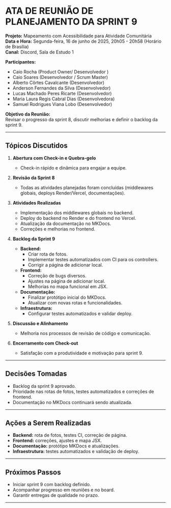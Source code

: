 
# ATA DE REUNIÃO DE PLANEJAMENTO DA SPRINT 9

**Projeto:** Mapeamento com Acessibilidade para Atividade Comunitária  
**Data e Hora:** Segunda-feira, 16 de junho de 2025, 20h05 - 20h58 (Horário de Brasília)  
**Canal:** Discord, Sala de Estudo 1

**Participantes:**
- Caio Rocha (Product Owner/ Desenvolvedor )  
- Caio Soares (Desenvolvedor / Scrum Master)  
- Alberto Côrtes Cavalcante (Desenvolvedor)  
- Anderson Fernandes da Silva (Desenvolvedor)  
- Lucas Machado Peres Ricarte (Desenvolvedor)  
- Maria Laura Regis Cabral Dias (Desenvolvedora)  
- Samuel Rodrigues Viana Lobo (Desenvolvedor)

**Objetivo da Reunião:**  
Revisar o progresso da sprint 8, discutir melhorias e definir o backlog da sprint 9.

---

## Tópicos Discutidos

1. **Abertura com Check-in e Quebra-gelo**  
   - Check-in rápido e dinâmica para engajar a equipe.

2. **Revisão da Sprint 8**  
   - Todas as atividades planejadas foram concluídas (middlewares globais, deploys Render/Vercel, documentações).

3. **Atividades Realizadas**  
   - Implementação dos middlewares globais no backend.  
   - Deploy do backend no Render e do frontend no Vercel.  
   - Atualização da documentação no MKDocs.  
   - Correções e melhorias no frontend.

4. **Backlog da Sprint 9**  
   - **Backend:**
     - Criar rota de fotos.  
     - Implementar testes automatizados com CI para os controllers.  
     - Corrigir a página de adicionar local.  
   - **Frontend:**
     - Correção de bugs diversos.  
     - Ajustes na página de adicionar local.  
     - Melhorias no mapa funcional em JSX.  
   - **Documentação:**
     - Finalizar protótipo inicial do MKDocs.  
     - Atualizar com novas rotas e funcionalidades.  
   - **Infraestrutura:**
     - Configurar testes automatizados e validar deploy.

5. **Discussão e Alinhamento**  
   - Melhoria nos processos de revisão de código e comunicação.

6. **Encerramento com Check-out**  
   - Satisfação com a produtividade e motivação para sprint 9.

---

## Decisões Tomadas

- Backlog da sprint 9 aprovado.  
- Prioridade nas rotas de fotos, testes automatizados e correções de frontend.  
- Documentação no MKDocs continuará sendo atualizada.

---

## Ações a Serem Realizadas

- **Backend:** rota de fotos, testes CI, correção de página.  
- **Frontend:** correções, ajustes e mapa JSX.  
- **Documentação:** protótipo MKDocs e atualizações.  
- **Infraestrutura:** testes automatizados e validação de deploy.

---

## Próximos Passos

- Iniciar sprint 9 com backlog definido.  
- Acompanhar progresso em reuniões e no board.  
- Garantir entregas de qualidade no prazo.

---
